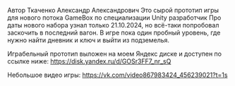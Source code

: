 Автор Ткаченко Александр Александрович
Это сырой прототип игры для нового потока GameBox по специализации Unity разработчик
Про даты нового набора узнал только 21.10.2024, но всё-таки попробовал заскочить в последний вагон.
В игре пока один пробный уровень, где нужно найти дневник и ключ и выйти из подземелья.

Играбельный прототип выложен на моем Яндекс диске и доступен по ссылке ниже: 
https://disk.yandex.ru/d/GOSr3FF7_nr_sQ

Небольшое видео игры:
https://vk.com/video867983424_456239021?t=1s
